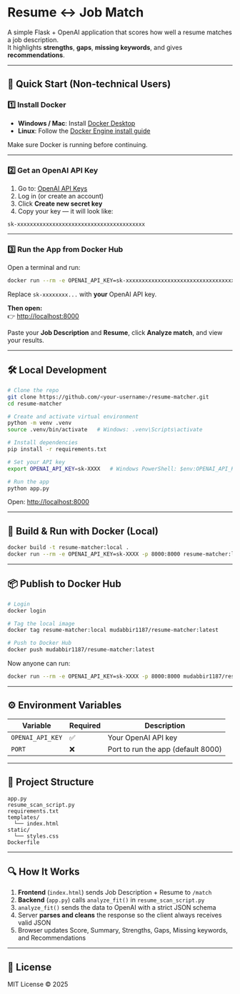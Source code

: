 # Resume ↔ Job Match

A simple Flask + OpenAI application that scores how well a resume matches a job description.  
It highlights **strengths**, **gaps**, **missing keywords**, and gives **recommendations**.

---

## 🚀 Quick Start (Non‑technical Users)

### 1️⃣ Install Docker
- **Windows / Mac**: Install [Docker Desktop](https://www.docker.com/products/docker-desktop/)
- **Linux**: Follow the [Docker Engine install guide](https://docs.docker.com/engine/install/)

Make sure Docker is running before continuing.

---

### 2️⃣ Get an OpenAI API Key
1. Go to: [OpenAI API Keys](https://platform.openai.com/api-keys)  
2. Log in (or create an account)  
3. Click **Create new secret key**  
4. Copy your key — it will look like:
```
sk-xxxxxxxxxxxxxxxxxxxxxxxxxxxxxxxxxxxxxxxx
```

---

### 3️⃣ Run the App from Docker Hub
Open a terminal and run:

```bash
docker run --rm -e OPENAI_API_KEY=sk-xxxxxxxxxxxxxxxxxxxxxxxxxxxxxxxxxxxxxxxx -p 8000:8000 mudabbir1187/resume-matcher:latest
```

Replace `sk-xxxxxxxx...` with **your** OpenAI API key.

**Then open:**  
👉 [http://localhost:8000](http://localhost:8000)

Paste your **Job Description** and **Resume**, click **Analyze match**, and view your results.

---

## 🛠 Local Development

```bash
# Clone the repo
git clone https://github.com/<your-username>/resume-matcher.git
cd resume-matcher

# Create and activate virtual environment
python -m venv .venv
source .venv/bin/activate   # Windows: .venv\Scripts\activate

# Install dependencies
pip install -r requirements.txt

# Set your API key
export OPENAI_API_KEY=sk-XXXX   # Windows PowerShell: $env:OPENAI_API_KEY="sk-XXXX"

# Run the app
python app.py
```

Open: [http://localhost:8000](http://localhost:8000)

---

## 🐳 Build & Run with Docker (Local)

```bash
docker build -t resume-matcher:local .
docker run --rm -e OPENAI_API_KEY=sk-XXXX -p 8000:8000 resume-matcher:local
```

---

## 📦 Publish to Docker Hub

```bash
# Login
docker login

# Tag the local image
docker tag resume-matcher:local mudabbir1187/resume-matcher:latest

# Push to Docker Hub
docker push mudabbir1187/resume-matcher:latest
```

Now anyone can run:
```bash
docker run --rm -e OPENAI_API_KEY=sk-XXXX -p 8000:8000 mudabbir1187/resume-matcher:latest
```

---

## ⚙ Environment Variables

| Variable         | Required | Description                |
|------------------|----------|----------------------------|
| `OPENAI_API_KEY` | ✅       | Your OpenAI API key         |
| `PORT`           | ❌       | Port to run the app (default 8000) |

---

## 📂 Project Structure

```
app.py
resume_scan_script.py
requirements.txt
templates/
  └── index.html
static/
  └── styles.css
Dockerfile
```

---

## 🔍 How It Works

1. **Frontend** (`index.html`) sends Job Description + Resume to `/match`
2. **Backend** (`app.py`) calls `analyze_fit()` in `resume_scan_script.py`
3. `analyze_fit()` sends the data to OpenAI with a strict JSON schema
4. Server **parses and cleans** the response so the client always receives valid JSON
5. Browser updates Score, Summary, Strengths, Gaps, Missing keywords, and Recommendations

---

## 🧾 License

MIT License © 2025
